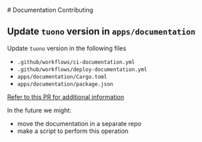 # Documentation Contributing

## Update `tuono` version in `apps/documentation`

Update `tuono` version in the following files

- `.github/workflows/ci-documentation.yml`
- `.github/workflows/deploy-documentation.yml`
- `apps/documentation/Cargo.toml`
- `apps/documentation/package.json`

[Refer to this PR for additional information](https://github.com/tuono-labs/tuono/pull/236/files)

In the future we might:

- move the documentation in a separate repo
- make a script to perform this operation
